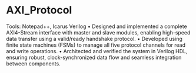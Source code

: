 # AXI_Protocol

Tools: Notepad++, Icarus Verilog
• Designed and implemented a complete AXI4-Stream interface with master and slave modules, enabling high-speed data transfer
using a valid/ready handshake protocol.
• Developed using finite state machines (FSMs) to manage all five protocol channels for read and write operations.
• Architected and verified the system in Verilog HDL, ensuring robust, clock-synchronized data flow and seamless integration between components.
